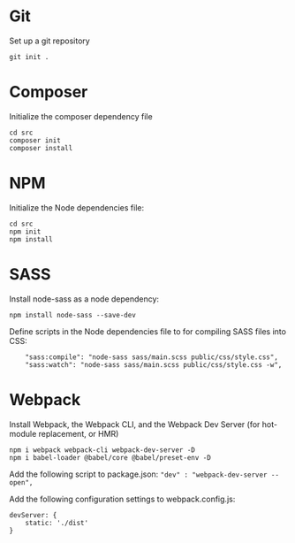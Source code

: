# Git
Set up a git repository
```shell
git init .
```

# Composer
Initialize the composer dependency file
```shell
cd src
composer init
composer install
```

# NPM
Initialize the Node dependencies file:
```shell
cd src
npm init
npm install
```

# SASS
Install node-sass as a node dependency:

```shell
npm install node-sass --save-dev
```

Define scripts in the Node dependencies file to for compiling SASS files into CSS:

```
    "sass:compile": "node-sass sass/main.scss public/css/style.css",
    "sass:watch": "node-sass sass/main.scss public/css/style.css -w",
```

# Webpack

Install Webpack, the Webpack CLI, and the Webpack Dev Server (for hot-module replacement, or HMR)

```shell
npm i webpack webpack-cli webpack-dev-server -D
npm i babel-loader @babel/core @babel/preset-env -D
```

Add the following script to package.json:
`"dev" : "webpack-dev-server --open",`

Add the following configuration settings to webpack.config.js:

```
devServer: {
    static: './dist'
}   
```